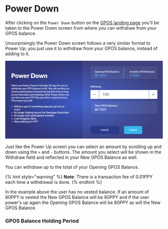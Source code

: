 # Power Down

After clicking on the `Power Down` button on the [GPOS landing page](gpos-landing-page.md) you'll be taken to the Power Down screen from where you can withdraw from your GPOS balance.

Unsurprisingly the Power Down screen follows a very similar format to Power Up; you just use it to withdraw from your GPOS balance, instead of adding to it.

![](../../../.gitbook/assets/screen-shot-2020-02-12-at-2.47.05-pm.png)

Just like the Power Up screen you can select an amount by scrolling up and down using the `+` and `-` buttons. The amount you select will be shown in the Withdraw field and reflected in your New GPOS Balance as well.

You can withdraw up to the total of your Opening GPOS Balance.

{% hint style="warning" %}
**Note**: There is a transaction fee of 0.01PPY each time a withdrawal is done.
{% endhint %}

In the example above the user has no vested balance. If an amount of 80PPY is vested the New GPOS Balance will be 80PPY and if the user power's up again the Opening GPOS Balance will be 80PPY as will the New GPOS Balance.

### GPOS Balance Holding Period



